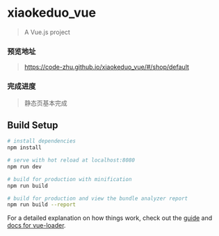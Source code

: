 # xiaokeduo_vue

> A Vue.js project
### 预览地址
> https://code-zhu.github.io/xiaokeduo_vue/#/shop/default
### 完成进度
> 静态页基本完成

## Build Setup

``` bash
# install dependencies
npm install

# serve with hot reload at localhost:8080
npm run dev

# build for production with minification
npm run build

# build for production and view the bundle analyzer report
npm run build --report
```

For a detailed explanation on how things work, check out the [guide](http://vuejs-templates.github.io/webpack/) and [docs for vue-loader](http://vuejs.github.io/vue-loader).
